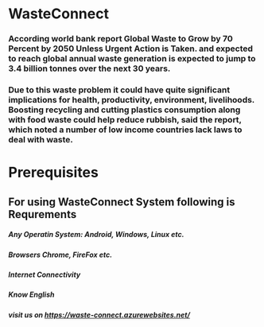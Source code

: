 # WasteConnect
### According world bank report  Global Waste to Grow by 70 Percent by 2050 Unless Urgent Action is Taken. and expected to reach global annual waste generation is expected to jump to 3.4 billion tonnes over the next 30 years.

### Due to this waste problem  it could have quite significant implications for health, productivity, environment, livelihoods. Boosting recycling and cutting plastics consumption along with food waste could help reduce rubbish, said the report, which noted a number of low income countries lack laws to deal with waste.




# Prerequisites

## For using WasteConnect System following is Requrements

##### Any Operatin System: Android, Windows, Linux etc.
##### Browsers Chrome, FireFox etc.
##### Internet Connectivity
##### Know English

##### visit us on https://waste-connect.azurewebsites.net/